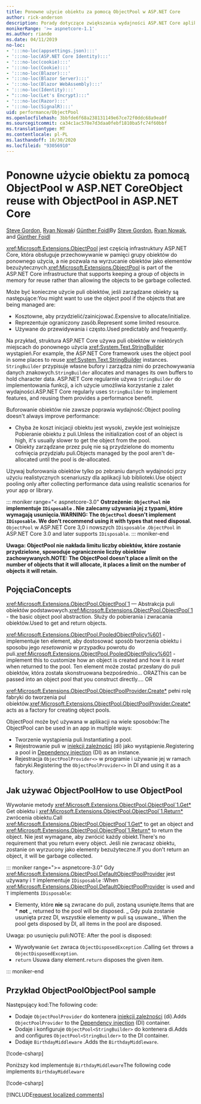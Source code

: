 ```yaml
---
title: Ponowne użycie obiektu za pomocą ObjectPool w ASP.NET Core
author: rick-anderson
description: Porady dotyczące zwiększania wydajności ASP.NET Core aplikacji przy użyciu programu ObjectPool.
monikerRange: '>= aspnetcore-1.1'
ms.author: riande
ms.date: 04/11/2019
no-loc:
- ':::no-loc(appsettings.json):::'
- ':::no-loc(ASP.NET Core Identity):::'
- ':::no-loc(cookie):::'
- ':::no-loc(Cookie):::'
- ':::no-loc(Blazor):::'
- ':::no-loc(Blazor Server):::'
- ':::no-loc(Blazor WebAssembly):::'
- ':::no-loc(Identity):::'
- ":::no-loc(Let's Encrypt):::"
- ':::no-loc(Razor):::'
- ':::no-loc(SignalR):::'
uid: performance/ObjectPool
ms.openlocfilehash: 3bbfde6f68a238131149e67ce72f0ddc68a9ea0f
ms.sourcegitcommit: ca34c1ac578e7d3daa0febf1810ba5fc74f60bbf
ms.translationtype: MT
ms.contentlocale: pl-PL
ms.lasthandoff: 10/30/2020
ms.locfileid: "93056910"
---
```

# <a name="object-reuse-with-objectpool-in-aspnet-core"></a><span data-ttu-id="5f511-103">Ponowne użycie obiektu za pomocą ObjectPool w ASP.NET Core</span><span class="sxs-lookup"><span data-stu-id="5f511-103">Object reuse with ObjectPool in ASP.NET Core</span></span>

<span data-ttu-id="5f511-104">[Steve Gordon](https://twitter.com/stevejgordon), [Ryan Nowak](https://github.com/rynowak)i [Günther Foidl](https://github.com/gfoidl)</span><span class="sxs-lookup"><span data-stu-id="5f511-104">By [Steve Gordon](https://twitter.com/stevejgordon), [Ryan Nowak](https://github.com/rynowak), and [Günther Foidl](https://github.com/gfoidl)</span></span>

<span data-ttu-id="5f511-105"><xref:Microsoft.Extensions.ObjectPool> jest częścią infrastruktury ASP.NET Core, która obsługuje przechowywanie w pamięci grupy obiektów do ponownego użycia, a nie pozwala na wyrzucanie obiektów jako elementów bezużytecznych.</span><span class="sxs-lookup"><span data-stu-id="5f511-105"><xref:Microsoft.Extensions.ObjectPool> is part of the ASP.NET Core infrastructure that supports keeping a group of objects in memory for reuse rather than allowing the objects to be garbage collected.</span></span>

<span data-ttu-id="5f511-106">Może być konieczne użycie puli obiektów, jeśli zarządzane obiekty są następujące:</span><span class="sxs-lookup"><span data-stu-id="5f511-106">You might want to use the object pool if the objects that are being managed are:</span></span>

- <span data-ttu-id="5f511-107">Kosztowne, aby przydzielić/zainicjować.</span><span class="sxs-lookup"><span data-stu-id="5f511-107">Expensive to allocate/initialize.</span></span>
- <span data-ttu-id="5f511-108">Reprezentuje ograniczony zasób.</span><span class="sxs-lookup"><span data-stu-id="5f511-108">Represent some limited resource.</span></span>
- <span data-ttu-id="5f511-109">Używane do przewidywania i często.</span><span class="sxs-lookup"><span data-stu-id="5f511-109">Used predictably and frequently.</span></span>

<span data-ttu-id="5f511-110">Na przykład, struktura ASP.NET Core używa puli obiektów w niektórych miejscach do ponownego użycia <xref:System.Text.StringBuilder> wystąpień.</span><span class="sxs-lookup"><span data-stu-id="5f511-110">For example, the ASP.NET Core framework uses the object pool in some places to reuse <xref:System.Text.StringBuilder> instances.</span></span> <span data-ttu-id="5f511-111">`StringBuilder` przypisuje własne bufory i zarządza nimi do przechowywania danych znakowych.</span><span class="sxs-lookup"><span data-stu-id="5f511-111">`StringBuilder` allocates and manages its own buffers to hold character data.</span></span> <span data-ttu-id="5f511-112">ASP.NET Core regularnie używa `StringBuilder` do implementowania funkcji, a ich użycie umożliwia korzystanie z zalet wydajności.</span><span class="sxs-lookup"><span data-stu-id="5f511-112">ASP.NET Core regularly uses `StringBuilder` to implement features, and reusing them provides a performance benefit.</span></span>

<span data-ttu-id="5f511-113">Buforowanie obiektów nie zawsze poprawia wydajność:</span><span class="sxs-lookup"><span data-stu-id="5f511-113">Object pooling doesn't always improve performance:</span></span>

- <span data-ttu-id="5f511-114">Chyba że koszt inicjacji obiektu jest wysoki, zwykle jest wolniejsze Pobieranie obiektu z puli.</span><span class="sxs-lookup"><span data-stu-id="5f511-114">Unless the initialization cost of an object is high, it's usually slower to get the object from the pool.</span></span>
- <span data-ttu-id="5f511-115">Obiekty zarządzane przez pulę nie są przydzielone do momentu cofnięcia przydziału puli.</span><span class="sxs-lookup"><span data-stu-id="5f511-115">Objects managed by the pool aren't de-allocated until the pool is de-allocated.</span></span>

<span data-ttu-id="5f511-116">Używaj buforowania obiektów tylko po zebraniu danych wydajności przy użyciu realistycznych scenariuszy dla aplikacji lub biblioteki.</span><span class="sxs-lookup"><span data-stu-id="5f511-116">Use object pooling only after collecting performance data using realistic scenarios for your app or library.</span></span>

::: moniker range="< aspnetcore-3.0"
<span data-ttu-id="5f511-117">**Ostrzeżenie: `ObjectPool` nie implementuje `IDisposable` . Nie zalecamy używania jej z typami, które wymagają usunięcia.**</span><span class="sxs-lookup"><span data-stu-id="5f511-117">**WARNING: The `ObjectPool` doesn't implement `IDisposable`. We don't recommend using it with types that need disposal.**</span></span> <span data-ttu-id="5f511-118">`ObjectPool` w ASP.NET Core 3,0 i nowszych `IDisposable` .</span><span class="sxs-lookup"><span data-stu-id="5f511-118">`ObjectPool` in ASP.NET Core 3.0 and later supports `IDisposable`.</span></span>
::: moniker-end

<span data-ttu-id="5f511-119">**Uwaga: ObjectPool nie nakłada limitu liczby obiektów, które zostanie przydzielone, spowoduje ograniczenie liczby obiektów zachowywanych.**</span><span class="sxs-lookup"><span data-stu-id="5f511-119">**NOTE: The ObjectPool doesn't place a limit on the number of objects that it will allocate, it places a limit on the number of objects it will retain.**</span></span>

## <a name="concepts"></a><span data-ttu-id="5f511-120">Pojęcia</span><span class="sxs-lookup"><span data-stu-id="5f511-120">Concepts</span></span>

<span data-ttu-id="5f511-121"><xref:Microsoft.Extensions.ObjectPool.ObjectPool`1> — Abstrakcja puli obiektów podstawowych.</span><span class="sxs-lookup"><span data-stu-id="5f511-121"><xref:Microsoft.Extensions.ObjectPool.ObjectPool`1> - the basic object pool abstraction.</span></span> <span data-ttu-id="5f511-122">Służy do pobierania i zwracania obiektów.</span><span class="sxs-lookup"><span data-stu-id="5f511-122">Used to get and return objects.</span></span>

<span data-ttu-id="5f511-123"><xref:Microsoft.Extensions.ObjectPool.PooledObjectPolicy%601> -implementuje ten element, aby dostosować sposób tworzenia obiektu i sposobu jego *resetowania* w przypadku powrotu do puli.</span><span class="sxs-lookup"><span data-stu-id="5f511-123"><xref:Microsoft.Extensions.ObjectPool.PooledObjectPolicy%601> - implement this to customize how an object is created and how it is *reset* when returned to the pool.</span></span> <span data-ttu-id="5f511-124">Ten element może zostać przesłany do puli obiektów, która została skonstruowana bezpośrednio... ORAZ</span><span class="sxs-lookup"><span data-stu-id="5f511-124">This can be passed into an object pool that you construct directly.... OR</span></span>

<span data-ttu-id="5f511-125"><xref:Microsoft.Extensions.ObjectPool.ObjectPoolProvider.Create*> pełni rolę fabryki do tworzenia pul obiektów.</span><span class="sxs-lookup"><span data-stu-id="5f511-125"><xref:Microsoft.Extensions.ObjectPool.ObjectPoolProvider.Create*> acts as a factory for creating object pools.</span></span>
<!-- REview, there is no ObjectPoolProvider<T> -->

<span data-ttu-id="5f511-126">ObjectPool może być używana w aplikacji na wiele sposobów:</span><span class="sxs-lookup"><span data-stu-id="5f511-126">The ObjectPool can be used in an app in multiple ways:</span></span>

* <span data-ttu-id="5f511-127">Tworzenie wystąpienia puli.</span><span class="sxs-lookup"><span data-stu-id="5f511-127">Instantiating a pool.</span></span>
* <span data-ttu-id="5f511-128">Rejestrowanie puli w [iniekcji zależności](xref:fundamentals/dependency-injection) (di) jako wystąpienie.</span><span class="sxs-lookup"><span data-stu-id="5f511-128">Registering a pool in [Dependency injection](xref:fundamentals/dependency-injection) (DI) as an instance.</span></span>
* <span data-ttu-id="5f511-129">Rejestracja `ObjectPoolProvider<>` w programie i używanie jej w ramach fabryki.</span><span class="sxs-lookup"><span data-stu-id="5f511-129">Registering the `ObjectPoolProvider<>` in DI and using it as a factory.</span></span>

## <a name="how-to-use-objectpool"></a><span data-ttu-id="5f511-130">Jak używać ObjectPool</span><span class="sxs-lookup"><span data-stu-id="5f511-130">How to use ObjectPool</span></span>

<span data-ttu-id="5f511-131">Wywołanie metody <xref:Microsoft.Extensions.ObjectPool.ObjectPool`1.Get*> Get obiektu i <xref:Microsoft.Extensions.ObjectPool.ObjectPool`1.Return*> zwrócenia obiektu.</span><span class="sxs-lookup"><span data-stu-id="5f511-131">Call <xref:Microsoft.Extensions.ObjectPool.ObjectPool`1.Get*> to get an object and <xref:Microsoft.Extensions.ObjectPool.ObjectPool`1.Return*> to return the object.</span></span>  <span data-ttu-id="5f511-132">Nie jest wymagane, aby zwrócić każdy obiekt.</span><span class="sxs-lookup"><span data-stu-id="5f511-132">There's no requirement that you return every object.</span></span> <span data-ttu-id="5f511-133">Jeśli nie zwracasz obiektu, zostanie on wyrzucony jako elementy bezużyteczne.</span><span class="sxs-lookup"><span data-stu-id="5f511-133">If you don't return an object, it will be garbage collected.</span></span>

::: moniker range=">= aspnetcore-3.0"
<span data-ttu-id="5f511-134">Gdy <xref:Microsoft.Extensions.ObjectPool.DefaultObjectPoolProvider> jest używany i `T` implementuje `IDisposable` :</span><span class="sxs-lookup"><span data-stu-id="5f511-134">When <xref:Microsoft.Extensions.ObjectPool.DefaultObjectPoolProvider> is used and `T` implements `IDisposable`:</span></span>

* <span data-ttu-id="5f511-135">Elementy, które **nie** są zwracane do puli, zostaną usunięte.</span><span class="sxs-lookup"><span data-stu-id="5f511-135">Items that are \* **not** _ returned to the pool will be disposed.</span></span>
<span data-ttu-id="5f511-136">_ Gdy pula zostanie usunięta przez DI, wszystkie elementy w puli są usuwane.</span><span class="sxs-lookup"><span data-stu-id="5f511-136">_ When the pool gets disposed by DI, all items in the pool are disposed.</span></span>

<span data-ttu-id="5f511-137">Uwaga: po usunięciu puli:</span><span class="sxs-lookup"><span data-stu-id="5f511-137">NOTE: After the pool is disposed:</span></span>

* <span data-ttu-id="5f511-138">Wywoływanie `Get` zwraca `ObjectDisposedException` .</span><span class="sxs-lookup"><span data-stu-id="5f511-138">Calling `Get` throws a `ObjectDisposedException`.</span></span>
* <span data-ttu-id="5f511-139">`return` Usuwa dany element.</span><span class="sxs-lookup"><span data-stu-id="5f511-139">`return` disposes the given item.</span></span>

::: moniker-end

## <a name="objectpool-sample"></a><span data-ttu-id="5f511-140">Przykład ObjectPool</span><span class="sxs-lookup"><span data-stu-id="5f511-140">ObjectPool sample</span></span>

<span data-ttu-id="5f511-141">Następujący kod:</span><span class="sxs-lookup"><span data-stu-id="5f511-141">The following code:</span></span>

* <span data-ttu-id="5f511-142">Dodaje `ObjectPoolProvider` do kontenera [iniekcji zależności](xref:fundamentals/dependency-injection) (di).</span><span class="sxs-lookup"><span data-stu-id="5f511-142">Adds `ObjectPoolProvider` to the [Dependency injection](xref:fundamentals/dependency-injection) (DI) container.</span></span>
* <span data-ttu-id="5f511-143">Dodaje i konfiguruje `ObjectPool<StringBuilder>` do kontenera di.</span><span class="sxs-lookup"><span data-stu-id="5f511-143">Adds and configures `ObjectPool<StringBuilder>` to the DI container.</span></span>
* <span data-ttu-id="5f511-144">Dodaje `BirthdayMiddleware` .</span><span class="sxs-lookup"><span data-stu-id="5f511-144">Adds the `BirthdayMiddleware`.</span></span>

[!code-csharp[](ObjectPool/ObjectPoolSample/Startup.cs?name=snippet)]

<span data-ttu-id="5f511-145">Poniższy kod implementuje `BirthdayMiddleware`</span><span class="sxs-lookup"><span data-stu-id="5f511-145">The following code implements `BirthdayMiddleware`</span></span>

[!code-csharp[](ObjectPool/ObjectPoolSample/BirthdayMiddleware.cs?name=snippet)]

[!INCLUDE[request localized comments](~/includes/code-comments-loc.md)]
